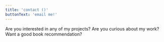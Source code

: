 ```yaml
---
title: 'contact ()'
buttonText: 'email me!'
---
```


Are you interested in any of my projects? Are you curious about my work? Want a good book recommendation?
